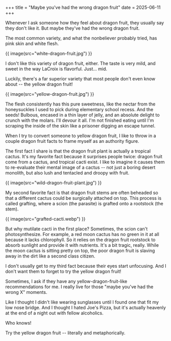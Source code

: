 +++
title = "Maybe you've had the wrong dragon fruit"
date = 2025-06-11
+++

Whenever I ask someone how they feel about dragon fruit, they usually say they don't like it. But maybe they've had the wrong dragon fruit.

The most common variety, and what the nonbeliever probably tried, has pink skin and white flesh.

{{ image(src="white-dragon-fruit.jpg") }}

I don't like this variety of dragon fruit, either. The taste is very mild, and sweet in the way LaCroix is flavorful. Just... mid.

Luckily, there's a far superior variety that most people don't even know about -- the yellow dragon fruit!

{{ image(src="yellow-dragon-fruit.jpg") }}

The flesh consistently has this pure sweetness, like the nectar from the honeysuckles I used to pick during elementary school recess. And the seeds! Bulbous, encased in a thin layer of jelly, and an absolute delight to crunch with the molars. I'll devour it all. I'm not finished eating until I'm scraping the inside of the skin like a prisoner digging an escape tunnel.

When I try to convert someone to yellow dragon fruit, I like to throw in a couple dragon fruit facts to frame myself as an authority figure.

The first fact I share is that the dragon fruit plant is actually a tropical cactus. It's my favorite fact because it surprises people twice: dragon fruit come from a cactus, and tropical cacti exist. I like to imagine it causes them to re-evaluate their mental image of a cactus -- not just a boring desert monolith, but also lush and tentacled and droopy with fruit.

{{ image(src="wild-dragon-fruit-plant.jpg") }}

My second favorite fact is that dragon fruit stems are often beheaded so that a different cactus could be surgically attached on top. This process is called grafting, where a scion (the parasite) is grafted onto a rootstock (the stem).

{{ image(src="grafted-cacti.webp") }}

But why mutilate cacti in the first place? Sometimes, the scion can't photosynthesize. For example, a red moon cactus has no green in it at all because it lacks chlorophyll. So it relies on the dragon fruit rootstock to absorb sunlight and provide it with nutrients. It's a bit tragic, really. While the moon cactus is sitting pretty on top, the poor dragon fruit is slaving away in the dirt like a second class citizen.

I don't usually get to my third fact because their eyes start unfocusing. And I don't want them to forget to try the yellow dragon fruit!

Sometimes, I ask if they have any yellow-dragon-fruit-like recommendations for me. I really live for those "maybe you've had the wrong X" moments.

Like I thought I didn't like wearing sunglasses until I found one that fit my low nose bridge. And I thought I hated Joe's Pizza, but it's actually heavenly at the end of a night out with fellow alcoholics.

Who knows!

Try the yellow dragon fruit -- literally and metaphorically.
